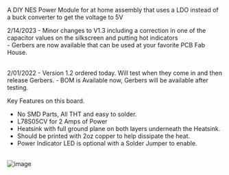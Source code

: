 A DIY NES Power Module for at home assembly that uses a LDO instead of a buck converter to get the voltage to 5V

2/14/2023 - Minor changes to V1.3 including a correction in one of the capacitor values on the silkscreen and putting hot indicators <br>
          - Gerbers are now available that can be used at your favorite PCB Fab House. <br> <br>


2/01/2022 - Version 1.2 ordered today.  Will test when they come in and then release Gerbers.
          - BOM is Available now, Gerbers will be available after testing.

Key Features on this board. <br>
- No SMD Parts, All THT and easy to solder. <br>
- L78S05CV for 2 Amps of Power <br>
- Heatsink with full ground plane on both layers underneath the Heatsink. <br>
- Should be printed with 2oz copper to help dissipate the heat. <br>
- Power Indicator LED is optional with a Solder Jumper to enable. <br> <br>



![image](https://user-images.githubusercontent.com/70423454/218863113-a1dd5af9-ebe8-4bd0-baba-259bd90e63b2.png)
